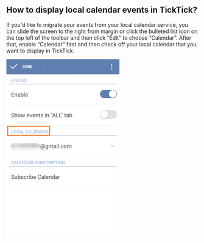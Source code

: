 ## How to display local calendar events in TickTick?
If you'd like to migrate your events from your local calendar service, you can slide the screen to the right from margin or click the bulleted list icon on the top left of the toolbar and then click “Edit” to choose “Calendar”. After that, enable “Calendar” first and then check off your local calendar that you want to display in TickTick.


![](../images/image2.4.12X.png)

